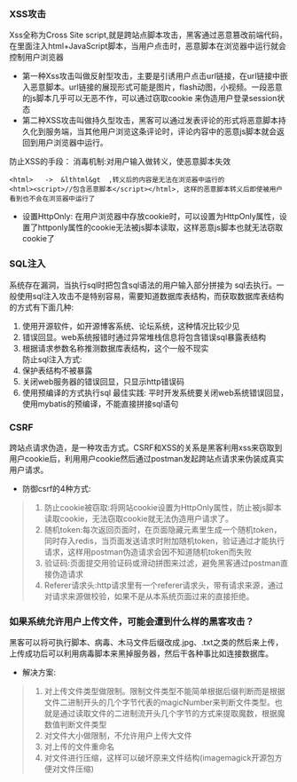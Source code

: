 ### XSS攻击
Xss全称为Cross Site script,就是跨站点脚本攻击，黑客通过恶意篡改前端代码，在里面注入html+JavaScript脚本，当用户点击时，恶意脚本在浏览器中运行就会控制用户浏览器
* 第一种Xss攻击叫做反射型攻击，主要是引诱用户点击url链接，在url链接中嵌入恶意脚本。url链接的展现形式可能是图片，flash动图，小视频。一段恶意的js脚本几乎可以无恶不作，可以通过窃取cookie
来伪造用户登录session状态
* 第二种XSS攻击叫做持久型攻击，黑客可以通过发表评论的形式将恶意脚本持久化到服务端，当其他用户浏览这条评论时，评论内容中的恶意js脚本就会返回到用户浏览器中运行。

防止XSS的手段：
消毒机制:对用户输入做转义，使恶意脚本失效
```
<html>   ->  &lthtml&gt  ,转义后的内容是无法在浏览器中运行的
<html><script>//包含恶意脚本</script></html>, 这样的恶意脚本转义后即使被用户看到也不会在浏览器中运行了
```

* 设置HttpOnly:
在用户浏览器中存放cookie时，可以设置为HttpOnly属性，设置了httponly属性的cookie无法被js脚本读取，这样恶意js脚本也就无法窃取cookie了

### SQL注入
系统存在漏洞，当执行sql时把包含sql语法的用户输入部分拼接为 sql去执行。一般使用sql注入攻击不是特别容易，需要知道数据库表结构，而获取数据库表结构的方式有下面几种:
1. 使用开源软件，如开源博客系统、论坛系统，这种情况比较少见
2. 错误回显。web系统报错时通过异常堆栈信息将包含错误sql暴露表结构
3. 根据请求参数名称推测数据库表结构，这个一般不现实  
防止sql注入方式:
1. 保护表结构不被暴露
2. 关闭web服务器的错误回显，只显示http错误码
3. 使用预编译的方式执行sql
最佳实践: 平时开发系统要关闭web系统错误回显，使用mybatis的预编译，不能直接拼接sql语句

### CSRF
跨站点请求伪造，是一种攻击方式。CSRF和XSS的关系是黑客利用xss来窃取到用户cookie后，利用用户cookie然后通过postman发起跨站点请求来伪装成真实用户请求。

* 防御csrf的4种方式:
>1. 防止cookie被窃取:将网站cookie设置为HttpOnly属性，防止被js脚本读取cookie，无法窃取cookie就无法伪造用户请求了。  
>2. 随机token:每次返回页面时，在页面隐藏元素里生成一个随机token，同时存入redis，当页面发送请求时附加随机token，验证通过才能执行请求，这样用postman伪造请求会因不知道随机token而失败
>3. 验证码:页面提交用验证码或滑动拼图来过滤，避免黑客通过postman直接伪造请求
>4. Referer请求头:http请求里有一个referer请求头，带有请求来源，通过对请求来源做校验，如果不是从本系统页面过来的直接拒绝。

### 如果系统允许用户上传文件，可能会遭到什么样的黑客攻击？
黑客可以将可执行脚本、病毒、木马文件后缀改成.jpg、.txt之类的然后来上传，上传成功后可以利用病毒脚本来黑掉服务器，然后干各种事比如连接数据库。
* 解决方案:
>1. 对上传文件类型做限制。限制文件类型不能简单根据后缀判断而是根据文件二进制开头的几个字节代表的magicNumber来判断文件类型。也就是通过读取文件的二进制流开头几个字节的方式来提取魔数，根据魔数值判断文件类型
>2. 对文件大小做限制，不允许用户上传大文件
>3. 对上传的文件重命名
>4. 对文件进行压缩，这样可以破坏原来文件结构(imagemagick开源包方便对文件压缩)